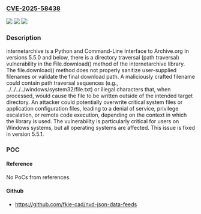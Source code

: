 ### [CVE-2025-58438](https://cve.mitre.org/cgi-bin/cvename.cgi?name=CVE-2025-58438)
![](https://img.shields.io/static/v1?label=Product&message=internetarchive&color=blue)
![](https://img.shields.io/static/v1?label=Version&message=%3C%205.5.1%20&color=brightgreen)
![](https://img.shields.io/static/v1?label=Vulnerability&message=CWE-22%3A%20Improper%20Limitation%20of%20a%20Pathname%20to%20a%20Restricted%20Directory%20('Path%20Traversal')&color=brightgreen)

### Description

internetarchive is a Python and Command-Line Interface to Archive.org In versions 5.5.0 and below, there is a directory traversal (path traversal) vulnerability in the File.download() method of the internetarchive library. The file.download() method does not properly sanitize user-supplied filenames or validate the final download path. A maliciously crafted filename could contain path traversal sequences (e.g., ../../../../windows/system32/file.txt) or illegal characters that, when processed, would cause the file to be written outside of the intended target directory. An attacker could potentially overwrite critical system files or application configuration files, leading to a denial of service, privilege escalation, or remote code execution, depending on the context in which the library is used.  The vulnerability is particularly critical for users on Windows systems, but all operating systems are affected. This issue is fixed in version 5.5.1.

### POC

#### Reference
No PoCs from references.

#### Github
- https://github.com/fkie-cad/nvd-json-data-feeds


